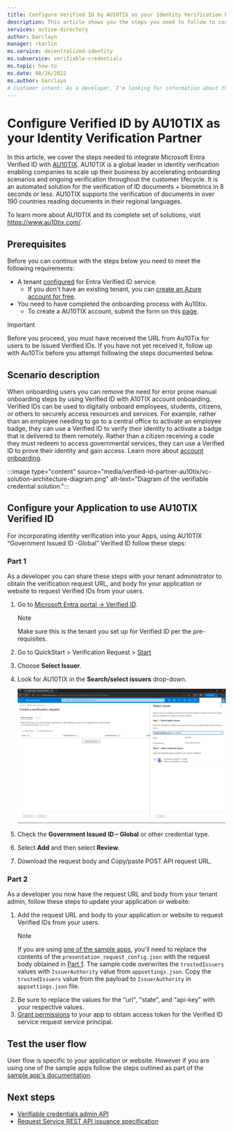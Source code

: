 ```yaml
---
title: Configure Verified ID by AU10TIX as your Identity Verification Partner 
description: This article shows you the steps you need to follow to configure AU10TIX as your identity verification partner
services: active-directory
author: barclayn
manager: rkarlin
ms.service: decentralized-identity
ms.subservice: verifiable-credentials
ms.topic: how-to
ms.date: 08/26/2022
ms.author: barclayn
# Customer intent: As a developer, I'm looking for information about the open standards that are supported by Microsoft Entra Verified ID.
---
```


# Configure Verified ID by AU10TIX as your Identity Verification Partner

In this article, we cover the steps needed to integrate Microsoft Entra Verified ID with [AU10TIX](https://www.au10tix.com/). AU10TIX is a global leader in identity verification enabling companies to scale up their business by accelerating onboarding scenarios and ongoing verification throughout the customer lifecycle. It is an automated solution for the verification of ID documents + biometrics in 8 seconds or less. AU10TIX supports the verification of documents in over 190 countries reading documents in their regional languages.

To learn more about AU10TIX and its complete set of solutions, visit https://www.au10tix.com/.

## Prerequisites

Before you can continue with the steps below you need to meet the following requirements:

- A tenant [configured](verifiable-credentials-configure-tenant.md) for Entra Verified ID service.
    - If you don't have an existing tenant, you can [create an Azure account for free](https://azure.microsoft.com/free/?WT.mc_id=A261C142F).
- You need to have completed the onboarding process with Au10tix.
    - To create a AU10TIX account, submit the form on this [page](https://www.au10tix.com/solutions/microsoft-azure-active-directory-verifiable-credentials-program/).


>[!IMPORTANT]
> Before you proceed, you must have received the URL from Au10Tix for users to be issued Verified IDs. If you have not yet received it, follow up with Au10Tix before you attempt following the steps documented below.

## Scenario description

When onboarding users you can remove the need for error prone manual onboarding steps by using Verified ID with A10TIX account onboarding. Verified IDs can be used to digitally onboard employees, students, citizens, or others to securely access resources and services. For example, rather than an employee needing to go to a central office to activate an employee badge, they can use a Verified ID to verify their identity to activate a badge that is delivered to them remotely. Rather than a citizen receiving a code they must redeem to access governmental services, they can use a Verified ID to prove their identity and gain access. Learn more about [account onboarding](https://learn.microsoft.com/azure/active-directory/verifiable-credentials/plan-verification-solution#account-onboarding).



:::image type="content" source="media/verified-id-partner-au10tix/vc-solution-architecture-diagram.png" alt-text="Diagram of the verifiable credential solution.":::


## Configure your Application to use AU10TIX Verified ID

For incorporating identity verification into your Apps, using AU10TIX  “Government Issued ID -Global” Verified ID follow these steps:

### Part 1

As a developer you can share these steps with your tenant administrator to obtain the verification request URL, and body for your application or website to request Verified IDs from your users.

1. Go to [Microsoft Entra portal -> Verified ID](https://entra.microsoft.com/#view/Microsoft_AAD_DecentralizedIdentity/ResourceOverviewBlade). 

   >[!NOTE]
   > Make sure this is the tenant you set up for Verified ID per the pre-requisites.

1. Go to QuickStart > Verification Request > [Start](https://entra.microsoft.com/#view/Microsoft_AAD_DecentralizedIdentity/QuickStartVerifierBlade)
1. Choose **Select Issuer**.
1. Look for AU10TIX in the **Search/select issuers** drop-down.

   [ ![Screenshot of the portal section used to choose issuers.](./media/verified-id-partner-au10tix/select-issuers.png)](./media/verified-id-partner-au10tix/select-issuers.png#lightbox)
1. Check the **Government Issued ID – Global** or other credential type.
1. Select **Add** and then select **Review**.
1. Download the request body and Copy/paste POST API request URL.

### Part 2

As a developer you now have the request URL and body from your tenant admin, follow these steps to update your application or website:

1. Add the request URL and body to your application or website to request Verified IDs from your users. 
   >[!Note]
   >If you are using [one of the sample apps](https://aka.ms/vcsample), you'll need to replace the contents of the `presentation_request_config.json` with the request body obtained in [Part 1](#part-1). The sample code overwrites the `trustedIssuers` values with `IssuerAuthority` value from `appsettings.json`. Copy the `trustedIssuers` value from the payload to `IssuerAuthority` in `appsettings.json` file.
1. Be sure to replace the values for the "url", "state", and "api-key" with your respective values.
1. [Grant permissions](verifiable-credentials-configure-tenant.md#grant-permissions-to-get-access-tokens) to your app to obtain access token for the Verified ID service request service principal.

## Test the user flow

User flow is specific to your application or website. However if you are using one of the sample apps follow the steps outlined as part of the [sample app's documentation](https://aka.ms/vcsample).

## Next steps

- [Verifiable credentials admin API](admin-api.md)
- [Request Service REST API issuance specification](issuance-request-api.md)
